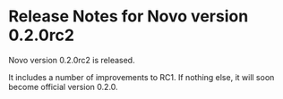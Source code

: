# Release Notes for Novo version 0.2.0rc2

Novo version 0.2.0rc2 is released.

It includes a number of improvements to RC1.
If nothing else, it will soon become official version 0.2.0.
